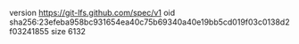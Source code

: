 version https://git-lfs.github.com/spec/v1
oid sha256:23efeba958bc931654ea40c75b69340a40e19bb5cd019f03c0138d2f03241855
size 6132

